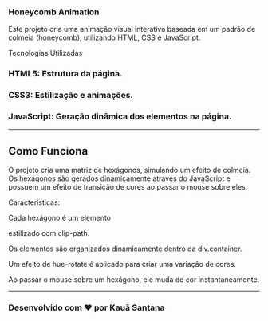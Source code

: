 ### Honeycomb Animation

Este projeto cria uma animação visual interativa baseada em um padrão de colmeia (honeycomb), utilizando HTML, CSS e JavaScript.

Tecnologias Utilizadas

### HTML5: Estrutura da página.

### CSS3: Estilização e animações.

### JavaScript: Geração dinâmica dos elementos na página.

---

## Como Funciona

O projeto cria uma matriz de hexágonos, simulando um efeito de colmeia. Os hexágonos são gerados dinamicamente através do JavaScript e possuem um efeito de transição de cores ao passar o mouse sobre eles.

Características:

Cada hexágono é um elemento <div> estilizado com clip-path.

Os elementos são organizados dinamicamente dentro da div.container.

Um efeito de hue-rotate é aplicado para criar uma variação de cores.

Ao passar o mouse sobre um hexágono, ele muda de cor instantaneamente.

---


### Desenvolvido com ❤ por Kauã Santana
